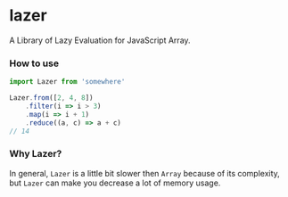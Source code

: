 # lazer
A Library of Lazy Evaluation for JavaScript Array.

### How to use

```javascript
import Lazer from 'somewhere'

Lazer.from([2, 4, 8])
	.filter(i => i > 3)
	.map(i => i + 1)
	.reduce((a, c) => a + c)
// 14

```

### Why Lazer?

In general, `Lazer` is a little bit slower then `Array` because of its complexity, but `Lazer` can make you decrease a lot of memory usage.
